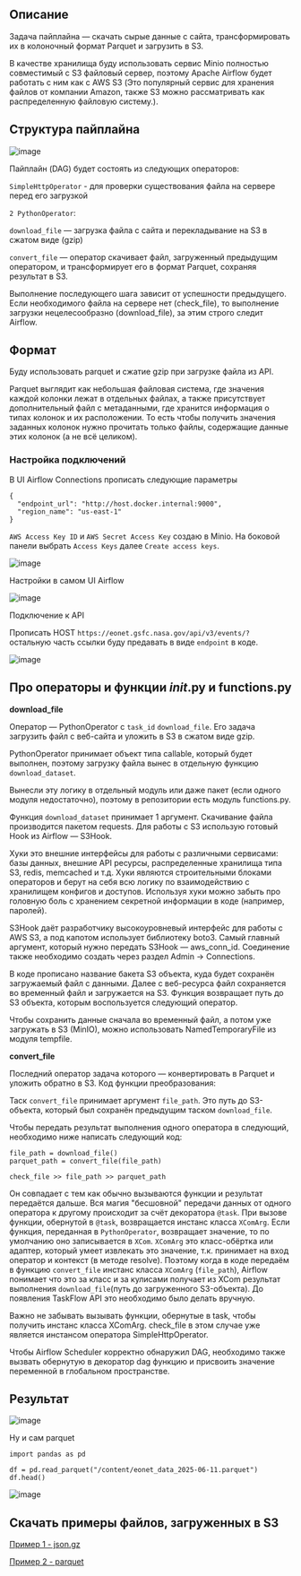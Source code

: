 ## Описание

Задача пайплайна — скачать сырые данные с сайта, трансформировать их в колоночный формат Parquet и загрузить в S3. 

В качестве хранилища буду использовать сервис Minio полностью совместимый с S3 файловый сервер, поэтому Apache Airflow будет работать с ним как с AWS S3 
(Это популярный сервис для хранения файлов от компании Amazon, также S3 можно рассматривать как распределенную файловую систему.).

## Структура пайплайна

![image](https://github.com/user-attachments/assets/8e1c834d-9f57-470b-b5ac-bce209487066)

Пайплайн (DAG) будет состоять из следующих операторов:

`SimpleHttpOperator` - для проверки существования файла на сервере перед его загрузкой

`2 PythonOperator`:

`download_file` — загрузка файла с сайта и перекладывание на S3 в сжатом виде (gzip)

`convert_file` — оператор скачивает файл, загруженный предыдущим оператором, и трансформирует его в формат Parquet, сохраняя результат в S3.

Выполнение последующего шага зависит от успешности предыдущего. Если необходимого файла на сервере нет (check_file), то выполнение загрузки нецелесообразно (download_file), за этим строго следит Airflow.

## Формат

Буду использовать parquet и сжатие gzip при загрузке файла из API.

Parquet выглядит как небольшая файловая система, где значения каждой колонки лежат в отдельных файлах, а также присутствует дополнительный файл с метаданными, где хранится информация о типах колонок и их расположении. То есть чтобы получить значения заданных колонок нужно прочитать только файлы, содержащие данные этих колонок (а не всё целиком).

### Настройка подключений

В UI Airflow Connections прописать следующие параметры

```
{
  "endpoint_url": "http://host.docker.internal:9000",
  "region_name": "us-east-1"
}
```

`AWS Access Key ID` и `AWS Secret Access Key` создаю в Minio. На боковой панели выбрать `Access Keys` далее `Create access keys`.

![image](https://github.com/user-attachments/assets/2a3f9135-71ac-414b-afc8-2b9d460248f7)

Настройки в самом UI Airflow

![image](https://github.com/user-attachments/assets/bde10bf3-b2e6-4017-a3eb-014b40f4af47)

Подключение к API

Прописать HOST `https://eonet.gsfc.nasa.gov/api/v3/events/?` остальную часть ссылки буду предавать в виде `endpoint` в коде.

![image](https://github.com/user-attachments/assets/c89c9dc4-7569-4524-a4ba-4399541fbbd4)

## Про операторы и функции _init_.py и functions.py

**download_file**

Оператор — PythonOperator с `task_id` `download_file`. Его задача загрузить файл с веб-сайта и уложить в S3 в сжатом виде gzip.

PythonOperator принимает объект типа callable, который будет выполнен, поэтому загрузку файла вынес в отдельную функцию `download_dataset`. 

Вынесли эту логику в отдельный модуль или даже пакет (если одного модуля недостаточно), поэтому в репозитории есть модуль functions.py.

Функция `download_dataset` принимает 1 аргумент. Скачивание файла производится пакетом requests. Для работы с S3 использую готовый Hook из Airflow — S3Hook.

Хуки это внешние интерфейсы для работы с различными сервисами: базы данных, внешние API ресурсы, распределенные хранилища типа S3, redis, memcached и т.д. Хуки являются строительными блоками операторов и берут на себя всю логику по взаимодействию с хранилищем конфигов и доступов. Используя хуки можно забыть про головную боль с хранением секретной информации в коде (например, паролей).

S3Hook даёт разработчику высокоуровневый интерфейс для работы с AWS S3, а под капотом использует библиотеку boto3. Самый главный аргумент, который нужно передать S3Hook — aws_conn_id. Соединение также необходимо создать через раздел Admin → Connections.

В коде прописано название бакета S3 объекта, куда будет сохранён загружаемый файл с данными. Далее с веб-ресурса файл сохраняется во временный файл и загружается на S3. Функция возвращает путь до S3 объекта, которым воспользуется следующий оператор.

Чтобы сохранить данные сначала во временный файл, а потом уже загружать в S3 (MinIO), можно использовать NamedTemporaryFile из модуля tempfile.

**convert_file**

Последний оператор задача которого — конвертировать в Parquet и уложить обратно в S3. Код функции преобразования:

Таск `convert_file` принимает аргумент `file_path`. Это путь до S3-объекта, который был сохранён предыдущим таском `download_file`.

Чтобы передать результат выполнения одного оператора в следующий, необходимо ниже написать следующий код:

```
file_path = download_file()
parquet_path = convert_file(file_path)

check_file >> file_path >> parquet_path
```
Он совпадает с тем как обычно вызываются функции и результат передаётся дальше. 
Вся магия "бесшовной" передачи данных от одного оператора к другому происходит за счёт декоратора `@task`. 
При вызове функции, обернутой в `@task`, возвращается инстанс класса `XComArg`. 
Если функция, переданная в `PythonOperator`, возвращает значение, то по умолчанию оно записывается в `XCom`. 
`XComArg` это класс-обёртка или адаптер, который умеет извлекать это значение, т.к. принимает на вход оператор и контекст (в методе resolve). 
Поэтому когда в коде передаём в функцию `convert_file` инстанс класса `XComArg` (`file_path`), Airflow понимает что это за класс и за кулисами получает из XCom результат выполнения `download_file`(путь до загруженного S3-объекта). До появления TaskFlow API это необходимо было делать вручную.

Важно не забывать вызывать функции, обернутые в task, чтобы получить инстанс класса XComArg. check_file в этом случае уже является инстансом оператора SimpleHttpOperator.

Чтобы Airflow Scheduler корректно обнаружил DAG, необходимо также вызвать обернутую в декоратор dag функцию и присвоить значение переменной в глобальном пространстве.

## Результат

![image](https://github.com/user-attachments/assets/978747cf-6030-4a18-b1e5-da0e8c0abf42)

Ну и сам parquet

```
import pandas as pd

df = pd.read_parquet("/content/eonet_data_2025-06-11.parquet")
df.head()
```

![image](https://github.com/user-attachments/assets/9abc2c54-c9a6-4290-a0a8-90657d33faa8)

## Скачать примеры файлов, загруженных в S3

[Пример 1 - json.gz](https://github.com/erohin94/de_airflow_project/blob/main/eonet_nasa_data_pipeline/eonet_data_2025-06-11.json.gz)

[Пример 2 - parquet](https://github.com/erohin94/de_airflow_project/blob/main/eonet_nasa_data_pipeline/eonet_data_2025-06-11.parquet)
